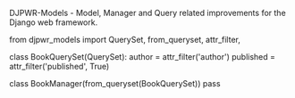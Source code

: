 DJPWR-Models - Model, Manager and Query related improvements for the Django web framework.



from djpwr_models import QuerySet, from_queryset, attr_filter, 


class BookQuerySet(QuerySet):
    author = attr_filter('author')
    published = attr_filter('published', True)


class BookManager(from_queryset(BookQuerySet))
    pass
